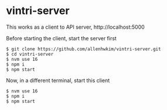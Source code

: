 # vintri-server
This works as a client to API server, http://localhost:5000

Before starting the client, start the server first
```
$ git clone https://github.com/allenhwkim/vintri-server.git
$ cd vintri-server
$ nvm use 16
$ npm i
$ npm start
```

Now, in a different terminal, start this client
```
$ nvm use 16
$ npm i
$ npm start
```

